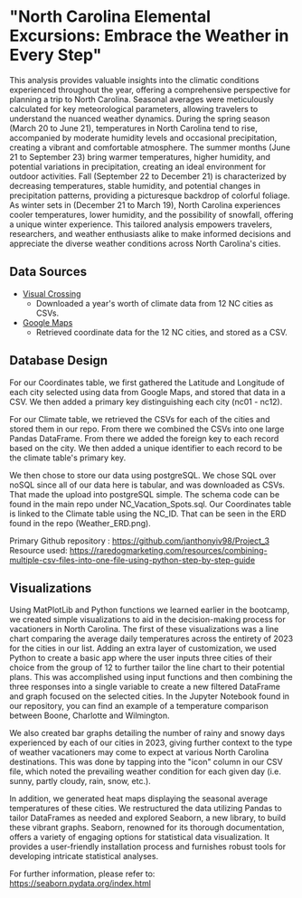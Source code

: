 # "North Carolina Elemental Excursions: Embrace the Weather in Every Step" 

This analysis provides valuable insights into the climatic conditions experienced throughout the year, offering a comprehensive perspective for planning a trip to North Carolina. Seasonal averages were meticulously calculated for key meteorological parameters, allowing travelers to understand the nuanced weather dynamics. During the spring season (March 20 to June 21), temperatures in North Carolina tend to rise, accompanied by moderate humidity levels and occasional precipitation, creating a vibrant and comfortable atmosphere. The summer months (June 21 to September 23) bring warmer temperatures, higher humidity, and potential variations in precipitation, creating an ideal environment for outdoor activities. Fall (September 22 to December 21) is characterized by decreasing temperatures, stable humidity, and potential changes in precipitation patterns, providing a picturesque backdrop of colorful foliage. As winter sets in (December 21 to March 19), North Carolina experiences cooler temperatures, lower humidity, and the possibility of snowfall, offering a unique winter experience. This tailored analysis empowers travelers, researchers, and weather enthusiasts alike to make informed decisions and appreciate the diverse weather conditions across North Carolina's cities.

## Data Sources

* [Visual Crossing](https://www.visualcrossing.com/weather-api)
  * Downloaded a year's worth of climate data from 12 NC cities as CSVs.
* [Google Maps](https://maps.google.com/)
  * Retrieved coordinate data for the 12 NC cities, and stored as a CSV.

## Database Design

For our Coordinates table, we first gathered the Latitude and Longitude of each city selected using data from Google Maps, and stored that data in a CSV. We then added a primary key distinguishing each city (nc01 - nc12).

For our Climate table, we retrieved the CSVs for each of the cities and stored them in our repo. From there we combined the CSVs into one large Pandas DataFrame. From there we added the foreign key to each record based on the city. We then added a unique identifier to each record to be the climate table's primary key.

We then chose to store our data using postgreSQL. We chose SQL over noSQL since all of our data here is tabular, and was downloaded as CSVs. That made the upload into postgreSQL simple. The schema code can be found in the main repo under NC_Vacation_Spots.sql. Our Coordinates table is linked to the Climate table using the NC_ID. That can be seen in the ERD found in the repo (Weather_ERD.png).

Primary Github repository : https://github.com/janthonyiv98/Project_3
Resource used: https://raredogmarketing.com/resources/combining-multiple-csv-files-into-one-file-using-python-step-by-step-guide

## Visualizations

Using MatPlotLib and Python functions we learned earlier in the bootcamp, we created simple visualizations to aid in the decision-making process for vacationers in North Carolina. The first of these visualizations was a line chart comparing the average daily temperatures across the entirety of 2023 for the cities in our list. Adding an extra layer of customization, we used Python to create a basic app where the user inputs three cities of their choice from the group of 12 to further tailor the line chart to their potential plans. This was accomplished using input functions and then combining the three responses into a single variable to create a new filtered DataFrame and graph focused on the selected cities. In the Jupyter Notebook found in our repository, you can find an example of a temperature comparison between Boone, Charlotte and Wilmington.

We also created bar graphs detailing the number of rainy and snowy days experienced by each of our cities in 2023, giving further context to the type of weather vacationers may come to expect at various North Carolina destinations. This was done by tapping into the "icon" column in our CSV file, which noted the prevailing weather condition for each given day (i.e. sunny, partly cloudy, rain, snow, etc.).

In addition, we generated heat maps displaying the seasonal average temperatures of these cities. We restructured the data utilizing Pandas to tailor DataFrames as needed and explored Seaborn, a new library, to build these vibrant graphs. ​Seaborn, renowned for its thorough documentation, offers a variety of engaging options for statistical data visualization. It provides a user-friendly installation process and furnishes robust tools for developing intricate statistical analyses.

For further information, please refer to:  https://seaborn.pydata.org/index.html
